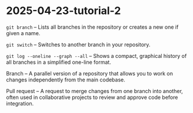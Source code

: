 # 2025-04-23-tutorial-2

`git branch` – Lists all branches in the repository or creates a new one if given a name.

`git switch` – Switches to another branch in your repository.

`git log --oneline --graph --all` – Shows a compact, graphical history of all branches in a simplified one-line format.

Branch – A parallel version of a repository that allows you to work on changes independently from the main codebase.

Pull request – A request to merge changes from one branch into another, often used in collaborative projects to review and approve code before integration.